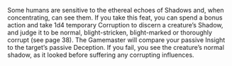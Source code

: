 Some humans are sensitive to the ethereal echoes of Shadows and, when concentrating, can see them. If you take this feat, you can spend a bonus action and take 1d4 temporary Corruption to discern a creature’s Shadow, and judge it to be normal, blight-stricken, blight-marked or thoroughly corrupt (see page 38).
The Gamemaster will compare your passive Insight to the target’s passive Deception. If you fail, you see the creature’s normal shadow, as it looked before suffering any corrupting influences.